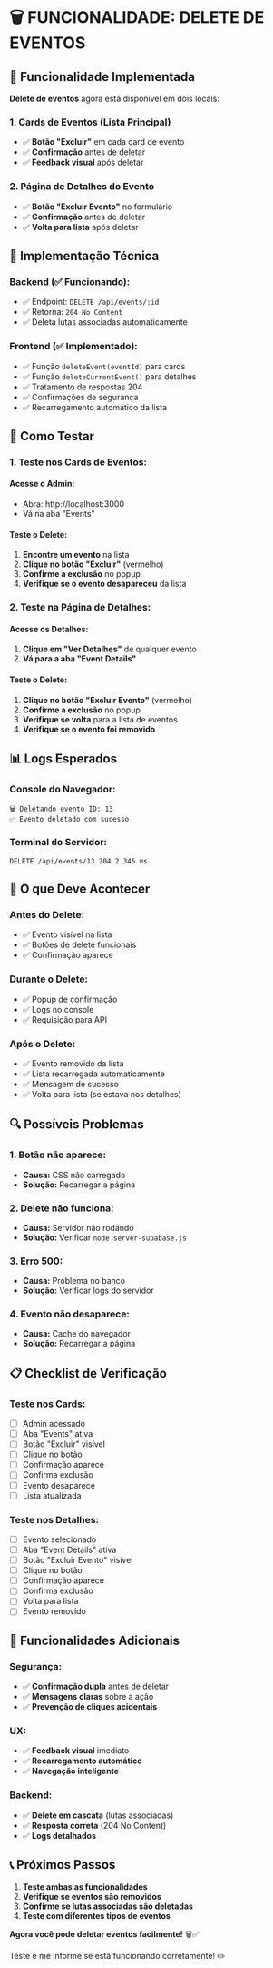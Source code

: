 # 🗑️ FUNCIONALIDADE: DELETE DE EVENTOS

## 🎯 Funcionalidade Implementada

**Delete de eventos** agora está disponível em dois locais:

### **1. Cards de Eventos (Lista Principal)**
- ✅ **Botão "Excluir"** em cada card de evento
- ✅ **Confirmação** antes de deletar
- ✅ **Feedback visual** após deletar

### **2. Página de Detalhes do Evento**
- ✅ **Botão "Excluir Evento"** no formulário
- ✅ **Confirmação** antes de deletar
- ✅ **Volta para lista** após deletar

## 🔧 Implementação Técnica

### **Backend (✅ Funcionando):**
- ✅ Endpoint: `DELETE /api/events/:id`
- ✅ Retorna: `204 No Content`
- ✅ Deleta lutas associadas automaticamente

### **Frontend (✅ Implementado):**
- ✅ Função `deleteEvent(eventId)` para cards
- ✅ Função `deleteCurrentEvent()` para detalhes
- ✅ Tratamento de respostas 204
- ✅ Confirmações de segurança
- ✅ Recarregamento automático da lista

## 🚀 Como Testar

### **1. Teste nos Cards de Eventos:**

#### **Acesse o Admin:**
- Abra: http://localhost:3000
- Vá na aba "Events"

#### **Teste o Delete:**
1. **Encontre um evento** na lista
2. **Clique no botão "Excluir"** (vermelho)
3. **Confirme a exclusão** no popup
4. **Verifique se o evento desapareceu** da lista

### **2. Teste na Página de Detalhes:**

#### **Acesse os Detalhes:**
1. **Clique em "Ver Detalhes"** de qualquer evento
2. **Vá para a aba "Event Details"**

#### **Teste o Delete:**
1. **Clique no botão "Excluir Evento"** (vermelho)
2. **Confirme a exclusão** no popup
3. **Verifique se volta** para a lista de eventos
4. **Verifique se o evento foi removido**

## 📊 Logs Esperados

### **Console do Navegador:**
```
🗑️ Deletando evento ID: 13
✅ Evento deletado com sucesso
```

### **Terminal do Servidor:**
```
DELETE /api/events/13 204 2.345 ms
```

## 🎯 O que Deve Acontecer

### **Antes do Delete:**
- ✅ Evento visível na lista
- ✅ Botões de delete funcionais
- ✅ Confirmação aparece

### **Durante o Delete:**
- ✅ Popup de confirmação
- ✅ Logs no console
- ✅ Requisição para API

### **Após o Delete:**
- ✅ Evento removido da lista
- ✅ Lista recarregada automaticamente
- ✅ Mensagem de sucesso
- ✅ Volta para lista (se estava nos detalhes)

## 🔍 Possíveis Problemas

### **1. Botão não aparece:**
- **Causa:** CSS não carregado
- **Solução:** Recarregar a página

### **2. Delete não funciona:**
- **Causa:** Servidor não rodando
- **Solução:** Verificar `node server-supabase.js`

### **3. Erro 500:**
- **Causa:** Problema no banco
- **Solução:** Verificar logs do servidor

### **4. Evento não desaparece:**
- **Causa:** Cache do navegador
- **Solução:** Recarregar a página

## 📋 Checklist de Verificação

### **Teste nos Cards:**
- [ ] Admin acessado
- [ ] Aba "Events" ativa
- [ ] Botão "Excluir" visível
- [ ] Clique no botão
- [ ] Confirmação aparece
- [ ] Confirma exclusão
- [ ] Evento desaparece
- [ ] Lista atualizada

### **Teste nos Detalhes:**
- [ ] Evento selecionado
- [ ] Aba "Event Details" ativa
- [ ] Botão "Excluir Evento" visível
- [ ] Clique no botão
- [ ] Confirmação aparece
- [ ] Confirma exclusão
- [ ] Volta para lista
- [ ] Evento removido

## 🎉 Funcionalidades Adicionais

### **Segurança:**
- ✅ **Confirmação dupla** antes de deletar
- ✅ **Mensagens claras** sobre a ação
- ✅ **Prevenção de cliques acidentais**

### **UX:**
- ✅ **Feedback visual** imediato
- ✅ **Recarregamento automático**
- ✅ **Navegação inteligente**

### **Backend:**
- ✅ **Delete em cascata** (lutas associadas)
- ✅ **Resposta correta** (204 No Content)
- ✅ **Logs detalhados**

## 📞 Próximos Passos

1. **Teste ambas as funcionalidades**
2. **Verifique se eventos são removidos**
3. **Confirme se lutas associadas são deletadas**
4. **Teste com diferentes tipos de eventos**

**Agora você pode deletar eventos facilmente!** 🗑️✅

Teste e me informe se está funcionando corretamente! ✏️ 